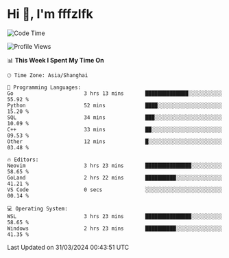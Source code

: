# Hi 👋, I'm fffzlfk

<!--START_SECTION:waka-->
![Code Time](http://img.shields.io/badge/Code%20Time-685%20hrs%2058%20mins-blue)

![Profile Views](http://img.shields.io/badge/Profile%20Views-1-blue)

📊 **This Week I Spent My Time On** 

```text
🕑︎ Time Zone: Asia/Shanghai

💬 Programming Languages: 
Go                       3 hrs 13 mins       ██████████████░░░░░░░░░░░   55.92 % 
Python                   52 mins             ████░░░░░░░░░░░░░░░░░░░░░   15.20 % 
SQL                      34 mins             ███░░░░░░░░░░░░░░░░░░░░░░   10.09 % 
C++                      33 mins             ██░░░░░░░░░░░░░░░░░░░░░░░   09.53 % 
Other                    12 mins             █░░░░░░░░░░░░░░░░░░░░░░░░   03.48 % 

🔥 Editors: 
Neovim                   3 hrs 23 mins       ███████████████░░░░░░░░░░   58.65 % 
GoLand                   2 hrs 22 mins       ██████████░░░░░░░░░░░░░░░   41.21 % 
VS Code                  0 secs              ░░░░░░░░░░░░░░░░░░░░░░░░░   00.14 % 

💻 Operating System: 
WSL                      3 hrs 23 mins       ███████████████░░░░░░░░░░   58.65 % 
Windows                  2 hrs 23 mins       ██████████░░░░░░░░░░░░░░░   41.35 % 
```


 Last Updated on 31/03/2024 00:43:51 UTC
<!--END_SECTION:waka-->

